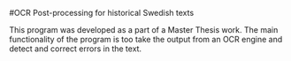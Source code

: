 #OCR Post-processing for historical Swedish texts

This program was developed as a part of a Master Thesis work. The main functionality of the program is too take the output from an OCR engine and detect and correct errors in the text.


